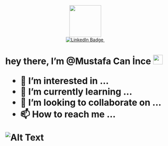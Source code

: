 <div id="header" align="center">
  <img src="https://media.giphy.com/media/R03zWv5p1oNSQd91EP/giphy.gif" width="100"/>
</div>
<div id="badges" align="center">
  <a href="https://www.linkedin.com/in/mustafa-can-ince/">
    <img src="https://img.shields.io/badge/LinkedIn-blue?style=for-the-badge&logo=linkedin&logoColor=white" alt="LinkedIn Badge"/>
  </a>
  <img src="https://komarev.com/ghpvc/?username=MustafaCanInce&style=flat-square&color=blue" alt=""/>
   
</div>
<h1>
  hey there, I’m @Mustafa Can İnce
  <img src="https://media.giphy.com/media/hvRJCLFzcasrR4ia7z/giphy.gif" width="30px"/>


- 👀 I’m interested in ...
- 🌱 I’m currently learning ...
- 💞️ I’m looking to collaborate on ...
- 📫 How to reach me ...

![Alt Text](https://gist.githubusercontent.com/patevs/b007a0e98fb216438d4cbf559fac4166/raw/88f20c9d749d756be63f22b09f3c4ac570bc5101/programming.gif)

<!---
MustafaCanInce/MustafaCanInce is a ✨ special ✨ repository because its `README.md` (this file) appears on your GitHub profile.
You can click the Preview link to take a look at your changes.
--->
</h1>
